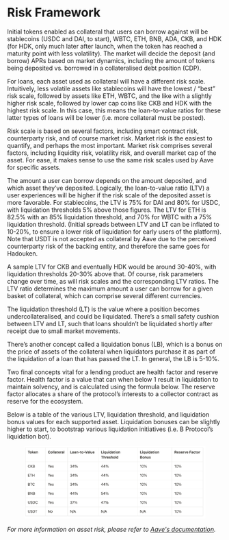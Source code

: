 # Risk Framework

Initial tokens enabled as collateral that users can borrow against will be stablecoins (USDC and DAI, to start), WBTC, ETH, BNB, ADA, CKB, and HDK (for HDK, only much later after launch, when the token has reached a maturity point with less volatility). The market will decide the deposit (and borrow) APRs based on market dynamics, including the amount of tokens being deposited vs. borrowed in a collateralised debt position (CDP).

For loans, each asset used as collateral will have a different risk scale. Intuitively, less volatile assets like stablecoins will have the lowest / “best” risk scale, followed by assets like ETH, WBTC, and the like with a slightly higher risk scale, followed by lower cap coins like CKB and HDK with the highest risk scale. In this case, this means the loan-to-value ratios for these latter types of loans will be lower (i.e. more collateral must be posted).

Risk scale is based on several factors, including smart contract risk, counterparty risk, and of course market risk. Market risk is the easiest to quantify, and perhaps the most important. Market risk comprises several factors, including liquidity risk, volatility risk, and overall market cap of the asset. For ease, it makes sense to use the same risk scales used by Aave for specific assets.

The amount a user can borrow depends on the amount deposited, and which asset they’ve deposited. Logically, the loan-to-value ratio (LTV) a user experiences will be higher if the risk scale of the deposited asset is more favorable. For stablecoins, the LTV is 75% for DAI and 80% for USDC, with liquidation thresholds 5% above those figures. The LTV for ETH is 82.5% with an 85% liquidation threshold, and 70% for WBTC with a 75% liquidation threshold. (Initial spreads between LTV and LT can be inflated to 10-20%, to ensure a lower risk of liquidation for early users of the platform). Note that USDT is not accepted as collateral by Aave due to the perceived counterparty risk of the backing entity, and therefore the same goes for Hadouken.

A sample LTV for CKB and eventually HDK would be around 30-40%, with liquidation thresholds 20-30% above that. Of course, risk parameters change over time, as will risk scales and the corresponding LTV ratios. The LTV ratio determines the maximum amount a user can borrow for a given basket of collateral, which can comprise several different currencies.

The liquidation threshold (LT) is the value where a position becomes undercollateralised, and could be liquidated. There’s a small safety cushion between LTV and LT, such that loans shouldn’t be liquidated shortly after receipt due to small market movements.

There’s another concept called a liquidation bonus (LB), which is a bonus on the price of assets of the collateral when liquidators purchase it as part of the liquidation of a loan that has passed the LT. In general, the LB is 5-10%.

Two final concepts vital for a lending product are health factor and reserve factor. Health factor is a value that can when below 1 result in liquidation to maintain solvency, and is calculated using the formula below. The reserve factor allocates a share of the protocol’s interests to a collector contract as reserve for the ecosystem.

Below is a table of the various LTV, liquidation threshold, and liquidation bonus values for each supported asset. Liquidation bonuses can be slightly higher to start, to bootstrap various liquidation initiatives (i.e. B Protocol’s liquidation bot).

<figure><img src="../.gitbook/assets/image.png" alt=""><figcaption></figcaption></figure>

_For more information on asset risk, please refer to_ [_Aave's documentation_](https://docs.aave.com/risk/asset-risk/risks-per-asset)_._
